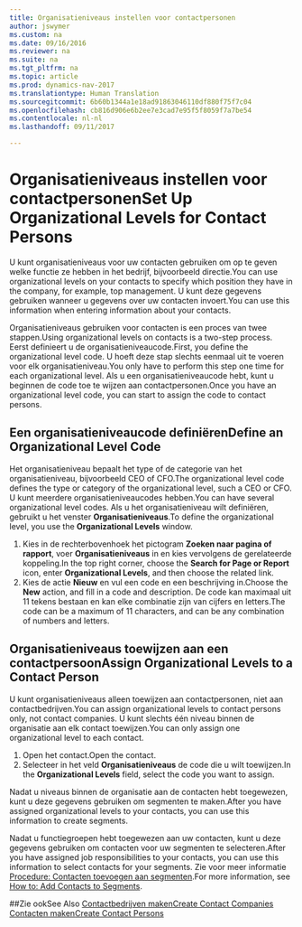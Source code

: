 ```yaml
---
title: Organisatieniveaus instellen voor contactpersonen
author: jswymer
ms.custom: na
ms.date: 09/16/2016
ms.reviewer: na
ms.suite: na
ms.tgt_pltfrm: na
ms.topic: article
ms.prod: dynamics-nav-2017
ms.translationtype: Human Translation
ms.sourcegitcommit: 6b60b1344a1e18ad91863046110df880f75f7c04
ms.openlocfilehash: cb816d906e6b2ee7e3cad7e95f5f8059f7a7be54
ms.contentlocale: nl-nl
ms.lasthandoff: 09/11/2017

---
```

# <a name="set-up-organizational-levels-for-contact-persons"></a><span data-ttu-id="a8937-102">Organisatieniveaus instellen voor contactpersonen</span><span class="sxs-lookup"><span data-stu-id="a8937-102">Set Up Organizational Levels for Contact Persons</span></span>
<span data-ttu-id="a8937-103">U kunt organisatieniveaus voor uw contacten gebruiken om op te geven welke functie ze hebben in het bedrijf, bijvoorbeeld directie.</span><span class="sxs-lookup"><span data-stu-id="a8937-103">You can use organizational levels on your contacts to specify which position they have in the company, for example, top management.</span></span> <span data-ttu-id="a8937-104">U kunt deze gegevens gebruiken wanneer u gegevens over uw contacten invoert.</span><span class="sxs-lookup"><span data-stu-id="a8937-104">You can use this information when entering information about your contacts.</span></span>

<span data-ttu-id="a8937-105">Organisatieniveaus gebruiken voor contacten is een proces van twee stappen.</span><span class="sxs-lookup"><span data-stu-id="a8937-105">Using organizational levels on contacts is a two-step process.</span></span> <span data-ttu-id="a8937-106">Eerst definieert u de organisatieniveaucode.</span><span class="sxs-lookup"><span data-stu-id="a8937-106">First, you define the organizational level code.</span></span> <span data-ttu-id="a8937-107">U hoeft deze stap slechts eenmaal uit te voeren voor elk organisatieniveau.</span><span class="sxs-lookup"><span data-stu-id="a8937-107">You only have to perform this step one time for each organizational level.</span></span> <span data-ttu-id="a8937-108">Als u een organisatieniveaucode hebt, kunt u beginnen de code toe te wijzen aan contactpersonen.</span><span class="sxs-lookup"><span data-stu-id="a8937-108">Once you have an organizational level code, you can start to assign the code to contact persons.</span></span>

## <a name="define-an-organizational-level-code"></a><span data-ttu-id="a8937-109">Een organisatieniveaucode definiëren</span><span class="sxs-lookup"><span data-stu-id="a8937-109">Define an Organizational Level Code</span></span>
<span data-ttu-id="a8937-110">Het organisatieniveau bepaalt het type of de categorie van het organisatieniveau, bijvoorbeeld CEO of CFO.</span><span class="sxs-lookup"><span data-stu-id="a8937-110">The organizational level code defines the type or category of the organizational level, such a CEO  or CFO.</span></span> <span data-ttu-id="a8937-111">U kunt meerdere organisatieniveaucodes hebben.</span><span class="sxs-lookup"><span data-stu-id="a8937-111">You can have several organizational level codes.</span></span> <span data-ttu-id="a8937-112">Als u het organisatieniveau wilt definiëren, gebruikt u het venster **Organisatieniveaus**.</span><span class="sxs-lookup"><span data-stu-id="a8937-112">To define the organizational level, you use the **Organizational Levels** window.</span></span>

1. <span data-ttu-id="a8937-113">Kies in de rechterbovenhoek het pictogram **Zoeken naar pagina of rapport**, voer **Organisatieniveaus** in en kies vervolgens de gerelateerde koppeling.</span><span class="sxs-lookup"><span data-stu-id="a8937-113">In the top right corner, choose the **Search for Page or Report** icon, enter **Organizational Levels**, and then choose the related link.</span></span>
2. <span data-ttu-id="a8937-114">Kies de actie **Nieuw** en vul een code en een beschrijving in.</span><span class="sxs-lookup"><span data-stu-id="a8937-114">Choose the **New** action, and fill in a code and description.</span></span> <span data-ttu-id="a8937-115">De code kan maximaal uit 11 tekens bestaan en kan elke combinatie zijn van cijfers en letters.</span><span class="sxs-lookup"><span data-stu-id="a8937-115">The code can be a maximum of 11 characters, and can be any combination of numbers and letters.</span></span>

## <a name="assign-organizational-levels-to-a-contact-person"></a><span data-ttu-id="a8937-116">Organisatieniveaus toewijzen aan een contactpersoon</span><span class="sxs-lookup"><span data-stu-id="a8937-116">Assign Organizational Levels to a Contact Person</span></span>
<span data-ttu-id="a8937-117">U kunt organisatieniveaus alleen toewijzen aan contactpersonen, niet aan contactbedrijven.</span><span class="sxs-lookup"><span data-stu-id="a8937-117">You can assign organizational levels to contact persons only, not contact companies.</span></span> <span data-ttu-id="a8937-118">U kunt slechts één niveau binnen de organisatie aan elk contact toewijzen.</span><span class="sxs-lookup"><span data-stu-id="a8937-118">You can only assign one organizational level to each contact.</span></span>

1. <span data-ttu-id="a8937-119">Open het contact.</span><span class="sxs-lookup"><span data-stu-id="a8937-119">Open the contact.</span></span>
2. <span data-ttu-id="a8937-120">Selecteer in het veld **Organisatieniveaus** de code die u wilt toewijzen.</span><span class="sxs-lookup"><span data-stu-id="a8937-120">In the **Organizational Levels** field, select the code you want to assign.</span></span>

<span data-ttu-id="a8937-121">Nadat u niveaus binnen de organisatie aan de contacten hebt toegewezen, kunt u deze gegevens gebruiken om segmenten te maken.</span><span class="sxs-lookup"><span data-stu-id="a8937-121">After you have assigned organizational levels to your contacts, you can use this information to create segments.</span></span>

<span data-ttu-id="a8937-122">Nadat u functiegroepen hebt toegewezen aan uw contacten, kunt u deze gegevens gebruiken om contacten voor uw segmenten te selecteren.</span><span class="sxs-lookup"><span data-stu-id="a8937-122">After you have assigned job responsibilities to your contacts, you can use this information to select contacts for your segments.</span></span> <span data-ttu-id="a8937-123">Zie voor meer informatie [Procedure: Contacten toevoegen aan segmenten](marketing-add-contact-segment.md).</span><span class="sxs-lookup"><span data-stu-id="a8937-123">For more information, see [How to: Add Contacts to Segments](marketing-add-contact-segment.md).</span></span>

##<a name="see-also"></a><span data-ttu-id="a8937-124">Zie ook</span><span class="sxs-lookup"><span data-stu-id="a8937-124">See Also</span></span>
[<span data-ttu-id="a8937-125">Contactbedrijven maken</span><span class="sxs-lookup"><span data-stu-id="a8937-125">Create Contact Companies</span></span>](marketing-create-contact-companies.md)  
[<span data-ttu-id="a8937-126">Contacten maken</span><span class="sxs-lookup"><span data-stu-id="a8937-126">Create Contact Persons</span></span>](marketing-create-contact-persons.md)  

